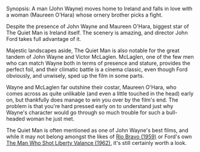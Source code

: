 Synopsis: A man (John Wayne) moves home to Ireland and falls in love with a woman (Maureen O'Hara) whose ornery brother picks a fight.

Despite the presence of John Wayne and Maureen O'Hara, biggest star of The Quiet Man is Ireland itself.  The scenery is amazing, and director John Ford takes full advantage of it. 

Majestic landscapes aside, The Quiet Man is also notable for the great tandem of John Wayne and Victor McLaglen.  McLaglen, one of the few men who can match Wayne both in terms of presence and stature, provides the perfect foil, and their climatic battle is a cinema classic, even though Ford obviously, and unwisely, sped up the film in some parts.

Wayne and McLaglen far outshine their costar, Maureen O'Hara, who comes across as quite unlikable (and even a little touched in the head) early on, but thankfully does manage to win you over by the film's end.  The problem is that you're hard pressed early on to understand just why Wayne's character would go through so much trouble for such a bull-headed woman he just met.

The Quiet Man is often mentioned as one of John Wayne's best films, and while it may not belong amongst the likes of <a href="/browse/reviews/rio-bravo-1959/">Rio Bravo (1959)</a> or Ford's own <a href="/browse/reviews/the-man-who-shot-liberty-valance-1962/">The Man Who Shot Liberty Valance (1962)</a>, it's still certainly worth a look.
